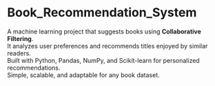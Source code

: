 # Book_Recommendation_System

A machine learning project that suggests books using **Collaborative Filtering**.  
It analyzes user preferences and recommends titles enjoyed by similar readers.  
Built with Python, Pandas, NumPy, and Scikit-learn for personalized recommendations.  
Simple, scalable, and adaptable for any book dataset.  

